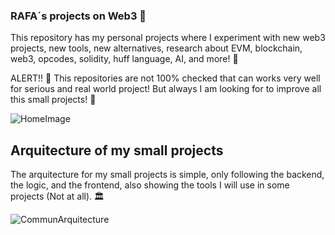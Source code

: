 ### RAFA´s projects on Web3 🦄

This repository has my personal projects where I experiment with new web3 projects, new tools, new alternatives, research about EVM, blockchain, web3, opcodes, solidity, huff language, AI, and more! 🚀

ALERT!! 🚨
This repositories are not 100% checked that can works very well for serious and real world project!
But always I am looking for to improve all this small projects! 📝

![HomeImage]()

## Arquitecture of my small projects

The arquitecture for my small projects is simple, only following the backend, the logic, and the frontend, also showing the tools I will use in some projects (Not at all). 🏛

![CommunArquitecture](https://raw.githubusercontent.com/RafaBlockDev/Personsal-Web3-Projects/main/utils/images/Commun_Arquitecture.png)
